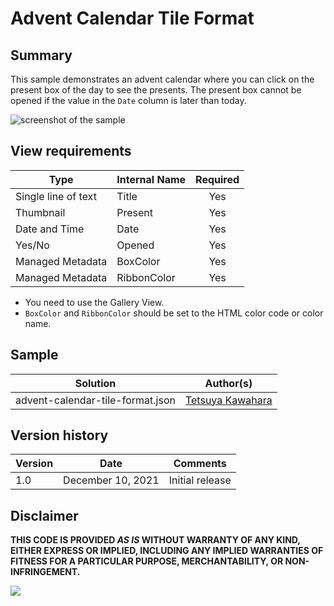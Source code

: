 # Advent Calendar Tile Format

## Summary
This sample demonstrates an advent calendar where you can click on the present box of the day to see the presents. The present box cannot be opened if the value in the `Date` column is later than today.

![screenshot of the sample](./assets/screen_capture.gif)

## View requirements

|Type               |Internal Name|Required|
|-------------------|-------------|:------:|
|Single line of text|Title        |Yes     |
|Thumbnail          |Present      |Yes     |
|Date and Time      |Date         |Yes     |
|Yes/No             |Opened       |Yes     |
|Managed Metadata   |BoxColor     |Yes     |
|Managed Metadata   |RibbonColor  |Yes     |

- You need to use the Gallery View.
- `BoxColor` and `RibbonColor` should be set to the HTML color code or color name.

## Sample

Solution                         |Author(s)
---------------------------------|---------------------------
advent-calendar-tile-format.json |[Tetsuya Kawahara](https://twitter.com/techan_k)

## Version history

Version |Date              |Comments
--------|------------------|--------------------------------
1.0     |December 10, 2021 |Initial release

## Disclaimer
**THIS CODE IS PROVIDED *AS IS* WITHOUT WARRANTY OF ANY KIND, EITHER EXPRESS OR IMPLIED, INCLUDING ANY IMPLIED WARRANTIES OF FITNESS FOR A PARTICULAR PURPOSE, MERCHANTABILITY, OR NON-INFRINGEMENT.**

<img src="https://telemetry.sharepointpnp.com/sp-dev-list-formatting/view-samples/advent-calendar-tile-format" />